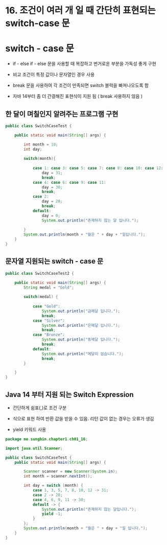 # 16. 조건이 여러 개 일 때 간단히 표현되는 switch-case 문

# switch - case 문

- if - else if - else 문을 사용할 때 복잡하고 번거로운 부분을 가독성 좋게 구현

- 비교 조건이 특정 값이나 문자열인 경우 사용

- break 문을 사용하여 각 조건이 만족되면 switch 블럭을 빠져나오도록 함

- 자바 14부터 좀 더 간결해진 표현식이 지원 됨 ( break 사용하지 않음 )


## 한 달이 며칠인지 알려주는 프로그램 구현

``` java
public class SwitchCaseTest {

	public static void main(String[] args) {

		int month = 10;
		int day;
		
		switch(month){
		
			case 1: case 3: case 5: case 7: case 8: case 10: case 12:
				day = 31;
				break;
			case 4: case 6: case 9: case 11:
				day = 30;
				break;
			case 2: 
				day = 28;
				break;
			default:
				day = 0;
				System.out.println("존재하지 않는 달 입니다.");
			
		}
		System.out.println(month + "월은 " + day + "일입니다.");
	}
}
```

## 문자열 지원되는 switch - case 문

``` java
public class SwitchCaseTest2 {

	public static void main(String[] args) {
		String medal = "Gold";
		
		switch(medal) {
		
			case "Gold":
				System.out.println("금메달 입니다.");
				break;
			case "Silver":
				System.out.println("은메달 입니다.");
				break;
			case "Bronze":
				System.out.println("동메달 입니다.");
				break;
			default:
				System.out.println("메달이 없습니다.");
				break;
		}

	}
}

```


## Java 14 부터 지원 되는 Switch Expression

- 간단하게 쉼표(,)로 조건 구분

- 식으로 표현 하여 반환 값을 받을 수 있음. 리턴 값이 없는 경우는 오류가 생김

- yield 키워드 사용

``` java
package me.sungbin.chapter1.ch01_16;

import java.util.Scanner;

public class SwitchCaseTest {
    public static void main(String[] args) {

        Scanner scanner = new Scanner(System.in);
        int month = scanner.nextInt();

        int day = switch (month) {
            case 1, 3, 5, 7, 8, 10, 12 -> 31;
            case 2 -> 28;
            case 4, 6, 9, 11 -> 30;
            default -> {
                System.out.println("존재하지 않는 달입니다.");
                yield -1;
            }
        };
        System.out.println(month + "월은 " + day + "일 입니다.");
    }
}

```
